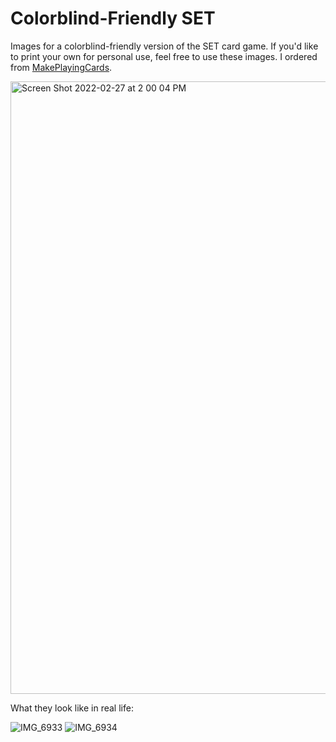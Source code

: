 # Colorblind-Friendly SET

Images for a colorblind-friendly version of the SET card game. If you'd like to print your own for personal use, feel free to use these images. I ordered from [MakePlayingCards](https://www.makeplayingcards.com).


<img width="980" alt="Screen Shot 2022-02-27 at 2 00 04 PM" src="https://user-images.githubusercontent.com/11564650/155901712-07f8732a-73ee-4767-a8ed-1d4707c59ab8.png">

What they look like in real life:

![IMG_6933](https://user-images.githubusercontent.com/11564650/157998964-6734a692-d371-4b24-8220-6decce015aba.jpg)
![IMG_6934](https://user-images.githubusercontent.com/11564650/157998969-3326ec8a-4a49-4d92-a9ac-69fd041f4fe4.jpg)

